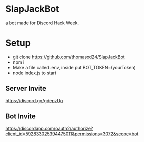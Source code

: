 # SlapJackBot
a bot made for Discord Hack Week.

# Setup
* git clone https://github.com/thomasxd24/SlapJackBot
* npm i
* Make a file called .env, inside put BOT_TOKEN=(yourToken)
* node index.js to start

## Server Invite
https://discord.gg/gdepzUq

## Bot Invite
https://discordapp.com/oauth2/authorize?client_id=592833025394475011&permissions=3072&scope=bot
